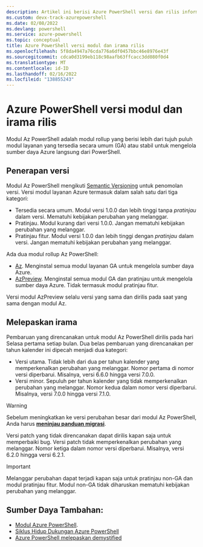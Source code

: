 ```yaml
---
description: Artikel ini berisi Azure PowerShell versi dan rilis informasi irama untuk modul Az PowerShell.
ms.custom: devx-track-azurepowershell
ms.date: 02/08/2022
ms.devlang: powershell
ms.service: azure-powershell
ms.topic: conceptual
title: Azure PowerShell versi modul dan irama rilis
ms.openlocfilehash: 5f8da4947a76cda776a6df0457bbc46e8976e43f
ms.sourcegitcommit: cdca0d3199eb118c98aafb63ffcacc3dd080f0d4
ms.translationtype: MT
ms.contentlocale: id-ID
ms.lasthandoff: 02/16/2022
ms.locfileid: "138855243"
---
```

# <a name="azure-powershell-module-versioning-and-release-cadence"></a>Azure PowerShell versi modul dan irama rilis

Modul Az PowerShell adalah modul rollup yang berisi lebih dari tujuh puluh modul layanan yang tersedia secara umum (GA) atau stabil untuk mengelola sumber daya Azure langsung dari PowerShell.

## <a name="versioning"></a>Penerapan versi

Modul Az PowerShell mengikuti [Semantic Versioning](https://semver.org/) untuk penomolan versi.
Versi modul layanan Azure termasuk dalam salah satu dari tiga kategori:

- Tersedia secara umum. Modul versi 1.0.0 dan lebih tinggi tanpa _pratinjau_ dalam versi. Mematuhi kebijakan perubahan yang melanggar.
- Pratinjau. Modul kurang dari versi 1.0.0. Jangan mematuhi kebijakan perubahan yang melanggar.
- Pratinjau fitur. Modul versi 1.0.0 dan lebih tinggi dengan _pratinjau_ dalam versi. Jangan mematuhi kebijakan perubahan yang melanggar.

Ada dua modul rollup Az PowerShell:

- [Az](https://www.powershellgallery.com/packages/Az/). Menginstal semua modul layanan GA untuk mengelola sumber daya Azure.
- [AzPreview](https://www.powershellgallery.com/packages/AzPreview/). Menginstal semua modul GA dan pratinjau untuk mengelola sumber daya Azure. Tidak termasuk modul pratinjau fitur.

Versi modul AzPreview selalu versi yang sama dan dirilis pada saat yang sama dengan modul Az.

## <a name="release-cadence"></a>Melepaskan irama

Pembaruan yang direncanakan untuk modul Az PowerShell dirilis pada hari Selasa pertama setiap bulan. Dua belas pembaruan yang direncanakan per tahun kalender ini dipecah menjadi dua kategori:

- Versi utama. Tidak lebih dari dua per tahun kalender yang memperkenalkan perubahan yang melanggar. Nomor pertama di nomor versi diperbarui. Misalnya, versi 6.6.0 hingga versi 7.0.0.
- Versi minor. Sepuluh per tahun kalender yang tidak memperkenalkan perubahan yang melanggar. Nomor kedua dalam nomor versi diperbarui. Misalnya, versi 7.0.0 hingga versi 7.1.0.

> [!WARNING]
> Sebelum meningkatkan ke versi perubahan besar dari modul Az PowerShell, Anda harus [**meninjau panduan migrasi**](https://aka.ms/azps-migration-latest).

Versi patch yang tidak direncanakan dapat dirilis kapan saja untuk memperbaiki bug. Versi patch tidak memperkenalkan perubahan yang melanggar. Nomor ketiga dalam nomor versi diperbarui. Misalnya, versi 6.2.0 hingga versi 6.2.1.

> [!IMPORTANT]
> Melanggar perubahan dapat terjadi kapan saja untuk pratinjau non-GA dan modul pratinjau fitur. Modul non-GA tidak diharuskan mematuhi kebijakan perubahan yang melanggar.

## <a name="additional-resources"></a>Sumber Daya Tambahan:

- [Modul Azure PowerShell](https://github.com/Azure/azure-powershell/blob/main/documentation/azure-powershell-modules.md).
- [Siklus Hidup Dukungan Azure PowerShell](azureps-support-lifecycle.md)
- [Azure PowerShell melepaskan demystified](https://techcommunity.microsoft.com/t5/azure-tools-blog/azure-powershell-releases-demystified/ba-p/1609863)
